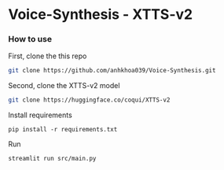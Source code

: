 # Voice-Synthesis - XTTS-v2

### How to use
First, clone the this repo
```bash
git clone https://github.com/anhkhoa039/Voice-Synthesis.git
```
Second, clone the XTTS-v2 model
```bash
git clone https://huggingface.co/coqui/XTTS-v2
```
Install requirements
```
pip install -r requirements.txt
```
Run
```
streamlit run src/main.py
```
